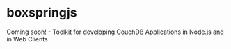 boxspringjs
===========

Coming soon! - Toolkit for developing CouchDB Applications in Node.js and in Web Clients
